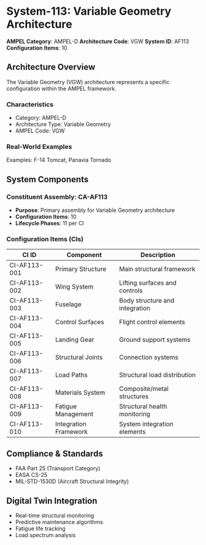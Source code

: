 # System-113: Variable Geometry Architecture

**AMPEL Category**: AMPEL-D
**Architecture Code**: VGW
**System ID**: AF113
**Configuration Items**: 10

## Architecture Overview

The Variable Geometry (VGW) architecture represents a specific configuration within the AMPEL framework.

### Characteristics
- Category: AMPEL-D
- Architecture Type: Variable Geometry
- AMPEL Code: VGW

### Real-World Examples
Examples: F-14 Tomcat, Panavia Tornado

## System Components

### Constituent Assembly: CA-AF113
- **Purpose**: Primary assembly for Variable Geometry architecture
- **Configuration Items**: 10
- **Lifecycle Phases**: 11 per CI

### Configuration Items (CIs)

| CI ID | Component | Description |
|-------|-----------|-------------|
| CI-AF113-001 | Primary Structure | Main structural framework |
| CI-AF113-002 | Wing System | Lifting surfaces and controls |
| CI-AF113-003 | Fuselage | Body structure and integration |
| CI-AF113-004 | Control Surfaces | Flight control elements |
| CI-AF113-005 | Landing Gear | Ground support systems |
| CI-AF113-006 | Structural Joints | Connection systems |
| CI-AF113-007 | Load Paths | Structural load distribution |
| CI-AF113-008 | Materials System | Composite/metal structures |
| CI-AF113-009 | Fatigue Management | Structural health monitoring |
| CI-AF113-010 | Integration Framework | System integration elements |

## Compliance & Standards
- FAA Part 25 (Transport Category)
- EASA CS-25
- MIL-STD-1530D (Aircraft Structural Integrity)

## Digital Twin Integration
- Real-time structural monitoring
- Predictive maintenance algorithms
- Fatigue life tracking
- Load spectrum analysis
